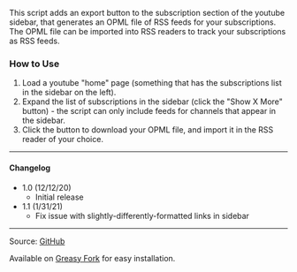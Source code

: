 This script adds an export button to the subscription section of the youtube sidebar, that generates an OPML file of RSS feeds for your subscriptions. The OPML file can be imported into RSS readers to track your subscriptions as RSS feeds.

### How to Use
1. Load a youtube "home" page (something that has the subscriptions list in the sidebar on the left).
2. Expand the list of subscriptions in the sidebar (click the "Show X More" button) - the script can only include feeds for channels that appear in the sidebar.
3. Click the button to download your OPML file, and import it in the RSS reader of your choice.

---

#### Changelog
* 1.0 (12/12/20)
  * Initial release
* 1.1 (1/31/21)
  * Fix issue with slightly-differently-formatted links in sidebar

---

Source: [GitHub](https://github.com/theborg3of5/Userscripts/tree/master/youtubeRSSExport)

Available on [Greasy Fork](https://greasyfork.org/en/scripts/418574-export-youtube-subscriptions-to-rss-opml ) for easy installation.